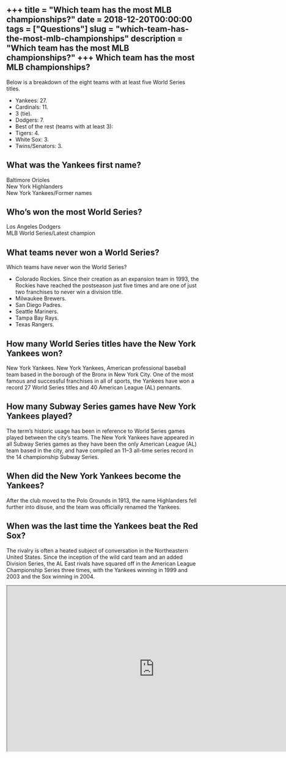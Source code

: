 +++
title = "Which team has the most MLB championships?"
date = 2018-12-20T00:00:00
tags = ["Questions"]
slug = "which-team-has-the-most-mlb-championships"
description = "Which team has the most MLB championships?"
+++
Which team has the most MLB championships?
------------------------------------------

Below is a breakdown of the eight teams with at least five World Series titles.

- Yankees: 27.
- Cardinals: 11.
- 3 (tie).
- Dodgers: 7.
- Best of the rest (teams with at least 3):
- Tigers: 4.
- White Sox: 3.
- Twins/Senators: 3.

What was the Yankees first name?
--------------------------------

 Baltimore Orioles  
New York Highlanders  
New York Yankees/Former names

Who’s won the most World Series?
--------------------------------

Los Angeles Dodgers  
MLB World Series/Latest champion

What teams never won a World Series?
------------------------------------

Which teams have never won the World Series?

- Colorado Rockies. Since their creation as an expansion team in 1993, the Rockies have reached the postseason just five times and are one of just two franchises to never win a division title.
- Milwaukee Brewers.
- San Diego Padres.
- Seattle Mariners.
- Tampa Bay Rays.
- Texas Rangers.

How many World Series titles have the New York Yankees won?
-----------------------------------------------------------

New York Yankees. New York Yankees, American professional baseball team based in the borough of the Bronx in New York City. One of the most famous and successful franchises in all of sports, the Yankees have won a record 27 World Series titles and 40 American League (AL) pennants.

How many Subway Series games have New York Yankees played?
----------------------------------------------------------

The term’s historic usage has been in reference to World Series games played between the city’s teams. The New York Yankees have appeared in all Subway Series games as they have been the only American League (AL) team based in the city, and have compiled an 11–3 all-time series record in the 14 championship Subway Series.

When did the New York Yankees become the Yankees?
-------------------------------------------------

After the club moved to the Polo Grounds in 1913, the name Highlanders fell further into disuse, and the team was officially renamed the Yankees.

When was the last time the Yankees beat the Red Sox?
----------------------------------------------------

The rivalry is often a heated subject of conversation in the Northeastern United States. Since the inception of the wild card team and an added Division Series, the AL East rivals have squared off in the American League Championship Series three times, with the Yankees winning in 1999 and 2003 and the Sox winning in 2004.

<iframe allow="accelerometer; autoplay; clipboard-write; encrypted-media; gyroscope; picture-in-picture" allowfullscreen="" class="__youtube_prefs__  epyt-is-override  no-lazyload" data-no-lazy="1" data-origheight="433" data-origwidth="770" data-skipgform_ajax_framebjll="" height="433" id="_ytid_59136" loading="lazy" src="https://www.youtube.com/embed/6dpJrjfAlJ0?enablejsapi=1&autoplay=0&cc_load_policy=0&cc_lang_pref=&iv_load_policy=1&loop=0&modestbranding=0&rel=1&fs=1&playsinline=0&autohide=2&theme=dark&color=red&controls=1&" title="YouTube player" width="770"></iframe>